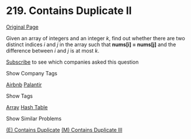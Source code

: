 # 219. Contains Duplicate II

[Original Page](https://leetcode.com/problems/contains-duplicate-ii/)

Given an array of integers and an integer _k_, find out whether there are two distinct indices _i_ and _j_ in the array such that **nums[i] = nums[j]** and the difference between _i_ and _j_ is at most _k_.

<div>

[Subscribe](/subscribe/) to see which companies asked this question

</div>

<div>

<div id="company_tags" class="btn btn-xs btn-warning">Show Company Tags</div>

<span class="hidebutton">[Airbnb](/company/airbnb/) [Palantir](/company/palantir/)</span></div>

<div>

<div id="tags" class="btn btn-xs btn-warning">Show Tags</div>

<span class="hidebutton">[Array](/tag/array/) [Hash Table](/tag/hash-table/)</span></div>

<div>

<div id="similar" class="btn btn-xs btn-warning">Show Similar Problems</div>

<span class="hidebutton">[(E) Contains Duplicate](/problems/contains-duplicate/) [(M) Contains Duplicate III](/problems/contains-duplicate-iii/)</span></div>